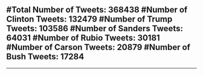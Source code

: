 #Total Number of Tweets: 368438 
#Number of Clinton Tweets: 132479
#Number of Trump Tweets: 103586
#Number of Sanders Tweets: 64031
#Number of Rubio Tweets: 30181
#Number of Carson Tweets: 20879
#Number of Bush Tweets: 17284
---
---
